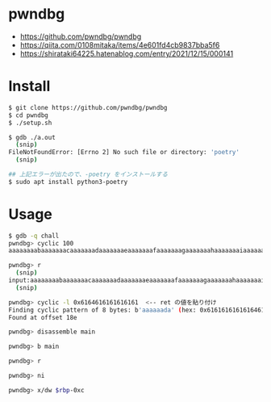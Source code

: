 # pwndbg
- https://github.com/pwndbg/pwndbg
- https://qiita.com/0108mitaka/items/4e601fd4cb9837bba5f6
- https://shirataki64225.hatenablog.com/entry/2021/12/15/000141

# Install
```bash
$ git clone https://github.com/pwndbg/pwndbg
$ cd pwndbg
$ ./setup.sh
```

```bash
$ gdb ./a.out
  (snip)
FileNotFoundError: [Errno 2] No such file or directory: 'poetry'
  (snip)

## 上記エラーが出たので、-poetry をインストールする
$ sudo apt install python3-poetry
```
# Usage
```bash
$ gdb -q chall
pwndbg> cyclic 100
aaaaaaaabaaaaaaacaaaaaaadaaaaaaaeaaaaaaafaaaaaaagaaaaaaahaaaaaaaiaaaaaaajaaaaaaakaaaaaaalaaaaaaamaaa

pwndbg> r
  (snip)
input:aaaaaaaabaaaaaaacaaaaaaadaaaaaaaeaaaaaaafaaaaaaagaaaaaaahaaaaaaaiaaaaaaajaaaaaaakaaaaaaalaaaaaaamaaa
  (snip)

pwndbg> cyclic -l 0x6164616161616161  <-- ret の値を貼り付け
Finding cyclic pattern of 8 bytes: b'aaaaaada' (hex: 0x6161616161616461)
Found at offset 18e

pwndbg> disassemble main

pwndbg> b main

pwndbg> r

pwndbg> ni

pwndbg> x/dw $rbp-0xc 
```
